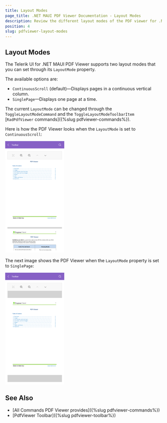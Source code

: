 ```yaml
---
title: Layout Modes
page_title: .NET MAUI PDF Viewer Documentation - Layout Modes
description: Review the different layout modes of the PDF viewer for .NET MAUI.
position: 4
slug: pdfviewer-layout-modes
---
```


## Layout Modes

The Telerik UI for .NET MAUI PDF Viewer supports two layout modes that you can set through its `LayoutMode` property.

The available options are:

* `ContinuousScroll` (default)&mdash;Displays pages in a continuous vertical column.
* `SinglePage`&mdash;Displays one page at a time.

The current `LayoutMode` can be changed through the `ToggleLayoutModeCommand` and the `ToggleLayoutModeToolbarItem` [`RadPdfViewer` commands]({%slug pdfviewer-commands%}).

Here is how the PDF Viewer looks when the `LayoutMode` is set to `ContinuousScroll`:

![.NET MAUI PDF Viewer ContinuousScroll](images/pdf-continousscroll.png "PdfViewer ContinuousScroll")

The next image shows the PDF Viewer when the `LayoutMode` property is set to `SinglePage`:

![.NET MAUI PDF Viewer SinglePage](images/pdf-singlepage.png "PdfViewer SinglePage")

## See Also

- [All Commands PDF Viewer provides]({%slug pdfviewer-commands%})
- [PdfViewer Toolbar]({%slug pdfviewer-toolbar%})
